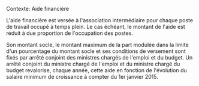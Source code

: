 Contexte: Aide financière

L'aide financière est versée à l'association intermédiaire pour chaque poste de travail occupé à temps plein. Le cas échéant, le montant de l'aide est réduit à due proportion de l'occupation des postes.

Son montant socle, le montant maximum de la part modulée dans la limite d'un pourcentage du montant socle et ses conditions de versement sont fixés par arrêté conjoint des ministres chargés de l'emploi et du budget. Un arrêté conjoint du ministre chargé de l'emploi et du ministre chargé du budget revalorise, chaque année, cette aide en fonction de l'évolution du salaire minimum de croissance à compter du 1er janvier 2015.